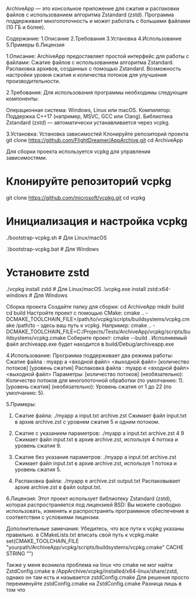 ArchiveApp — это консольное приложение для сжатия и распаковки файлов с использованием алгоритма Zstandard (zstd). Программа поддерживает многопоточность и может работать с большими файлами (10 ГБ и более).

Содержание:
1.Описание
2.Требования
3.Установка
4.Использование
5.Примеры
6.Лицензия

1.Описание:
ArchiveApp предоставляет простой интерфейс для работы с файлами:
Сжатие файлов с использованием алгоритма Zstandard.
Распаковка архивов, созданных с помощью Zstandard.
Возможность настройки уровня сжатия и количества потоков для улучшения производительности.

2.Требования:
Для использования программы необходимы следующие компоненты:

Операционная система: Windows, Linux или macOS.
Компилятор: Поддержка C++17 (например, MSVC, GCC или Clang).
Библиотека Zstandard (zstd) — автоматически устанавливается через vcpkg.

3.Установка:
 Установка зависимостей
Клонируйте репозиторий проекта
git clone https://github.com/FlightDreamer/AppArchive.git
cd ArchiveApp

Для сборки проекта используется vcpkg для управления зависимостями.
# Клонируйте репозиторий vcpkg
git clone https://github.com/microsoft/vcpkg.git
cd vcpkg

# Инициализация и настройка vcpkg
./bootstrap-vcpkg.sh  # Для Linux/macOS

.\bootstrap-vcpkg.bat # Для Windows

# Установите zstd
./vcpkg install zstd  # Для Linux/macOS
.\vcpkg.exe install zstd:x64-windows # Для Windows

 Сборка проекта
Создайте папку для сборки:
cd ArchiveApp
mkdir build
cd build
Настройте проект с помощью CMake:
cmake .. -DCMAKE_TOOLCHAIN_FILE=/path/to/vcpkg/scripts/buildsystems/vcpkg.cmake
/path/to - здесь ваш путь к vcpkg. Например: cmake .. -DCMAKE_TOOLCHAIN_FILE=C:/Projects/Tests/ArchiveApp/vcpkg/scripts/buildsystems/vcpkg.cmake
Соберите проект:
cmake --build .
Исполняемый файл archiveapp.exe будет находится в build/Debug/archiveapp.exe

4.Использование:
Программа поддерживает два режима работы:
Сжатие файла : myapp a <входной файл> <выходной файл> [количество потоков] [уровень сжатия]
Распаковка файла : myapp e <входной файл> <выходной файл>
Параметры:
[количество потоков] (необязательно): Количество потоков для многопоточной обработки (по умолчанию: 1).
[уровень сжатия] (необязательно): Уровень сжатия от 1 до 22 (по умолчанию: 5).

5.Примеры:
1. Сжатие файла:
./myapp a input.txt archive.zst
Сжимает файл input.txt в архив archive.zst с уровнем сжатия 5 и одним потоком.

2. Сжатие с указанием параметров:
./myapp a input.txt archive.zst 4 9
Сжимает файл input.txt в архив archive.zst, используя 4 потока и уровень сжатия 9.

3. Сжатие без указания параметров:
./myapp a input.txt archive.zst
Сжимает файл input.txt в архив archive.zst, используя 1 потока и уровень сжатия 5.

4. Распаковка файла:
./myapp e archive.zst output.txt
Распаковывает архив archive.zst в файл output.txt.

6.Лицензия:
Этот проект использует библиотеку Zstandard (zstd), которая распространяется под лицензией BSD:
Вы можете свободно использовать, изменять и распространять программное обеспечение в соответствии с условиями лицензии.

Дополнительные замечания:
Убедитесь, что все пути к vcpkg указаны правильно.
в CMakeLists.txt вписать свой путь к vcpkg.make
set(CMAKE_TOOLCHAIN_FILE "yourpath/ArchiveApp/vcpkg/scripts/buildsystems/vcpkg.cmake" CACHE STRING "")

Также у меня возникла проблема на linux что cmake не мог найти ZstdConfig.cmake в /AppArchive/vcpkg/installed/x64-linux/share/zstd, однако он там есть и называется zstdConfig.cmake
Для решения просто переименуйте zstdConfig.cmake на ZstdConfig.cmake
Разница лишь в том что 
